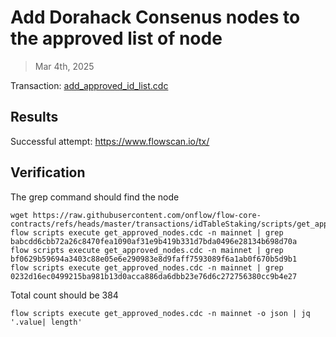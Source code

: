 # Add Dorahack Consenus nodes to the approved list of node

> Mar 4th, 2025

Transaction: [add_approved_id_list.cdc](../../../../templates/add_approved_id_list.cdc)

## Results

Successful attempt: https://www.flowscan.io/tx/

## Verification

The grep command should find the node
```shell
wget https://raw.githubusercontent.com/onflow/flow-core-contracts/refs/heads/master/transactions/idTableStaking/scripts/get_approved_nodes.cdc
flow scripts execute get_approved_nodes.cdc -n mainnet | grep babcdd6cbb72a26c8470fea1090af31e9b419b331d7bda0496e28134b698d70a
flow scripts execute get_approved_nodes.cdc -n mainnet | grep bf0629b59694a3403c88e05e6e290983e8d9faff7593089f6a1ab0f670b5d9b1
flow scripts execute get_approved_nodes.cdc -n mainnet | grep 0232d16ec0499215ba981b13d0acca886da6dbb23e76d6c272756380cc9b4e27

```

Total count should be 384
```shell
flow scripts execute get_approved_nodes.cdc -n mainnet -o json | jq '.value| length'
```
